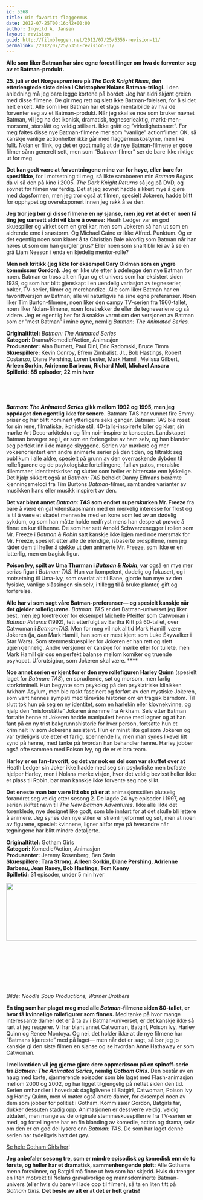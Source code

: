 ```yaml
---
id: 5368
title: Din favoritt-flaggermus
date: 2012-07-25T00:16:42+00:00
author: Ingvild A. Jansen
layout: revision
guid: http://filmbloggen.net/2012/07/25/5356-revision-11/
permalink: /2012/07/25/5356-revision-11/
---
```

**Alle som liker Batman har sine egne forestillinger om hva de forventer seg av et Batman-produkt.**

**25. juli er det Norgespremiere på _The Dark Knight Rises_, den etterlengtede siste delen i Christopher Nolans Batman-trilogi.** I den anledning må jeg bare legge kortene på bordet: Jeg har aldri skjønt greien med disse filmene. De gir meg rett og slett ikke Batman-følelsen, for å si det helt enkelt. Alle som liker Batman har et slags mentalbilde av hva de forventer seg av et Batman-produkt. Når jeg skal se noe som bruker navnet Batman, vil jeg ha det ikonisk, dramatisk, tegneserieaktig, mørkt-men-morsomt, storslått og veldig stilisert. Ikke grått og ”virkelighetsnært”. For meg føltes disse nye Batman-filmene mer som ”vanlige” actionfilmer. OK, så kanskje vanlige actionhelter ikke går med flaggermuskostyme, men like fullt. Nolan er flink, og det er godt mulig at de nye Batman-filmene er gode filmer sånn generelt sett, men som ”_Batman_-filmer” ser de bare ikke riktige ut for meg.

**Det kan godt være at forventningene mine var for høye, eller bare for spesifikke**, for i motsetning til meg, så likte samboeren min _Batman Begins_ da vi så den på kino i 2005. _The Dark Knight Returns_ så jeg på DVD, og sovnet før filmen var ferdig. Det at jeg sovnet hadde sikkert mye å gjøre med dagsformen, men jeg tror også at filmen, spesielt Jokeren, hadde blitt for opphypet og overeksponert innen jeg rakk å se den.

**Jeg tror jeg bør gi disse filmene en ny sjanse, men jeg vet at det er noen få ting jeg uansett aldri vil klare å overse:** Heath Ledger var en god skuespiller og virket som en grei kar, men som Jokeren så han ut som en aldrende emo i snøstorm. Og Michael Caine er ikke Alfred. Punktum. Og er det egentlig noen som klarer å ta Christian Bale alvorlig som Batman når han høres ut som om han gurgler grus? Eller noen som snart blir lei av å se en grå Liam Neeson i enda en kjedelig mentor-rolle?

**Men nok kritikk (jeg likte for eksempel Gary Oldman som en yngre kommissær Gordon).** Jeg er ikke ute etter å ødelegge den nye Batman for noen. Batman er tross alt en figur og et univers som har eksistert siden 1939, og som har blitt gjenskapt i en uendelig variasjon av tegneserier, bøker, TV-serier, filmer og merchandize. Alle som liker Batman har en favorittversjon av Batman; alle vil naturligvis ha sine egne preferanser. Noen liker Tim Burton-filmene, noen liker den campy TV-serien fra 1960-tallet, noen liker Nolan-filmene, noen foretrekker de eller de tegneseriene og så videre. Jeg er egentlig her for å snakke varmt om den versjonen av Batman som er ”mest Batman” i mine øyne, nemlig _Batman: The Animated Series._

**Originaltittel:** _Batman: The Animated Series_  
**Kategori:** Drama/Komedie/Action, Animasjon  
**Produsenter:** Alan Burnett, Paul Dini, Eric Radomski, Bruce Timm  
**Skuespillere:** Kevin Conroy, Efrem Zimbalist, Jr., Bob Hastings, Robert Costanzo, Diane Pershing, Loren Lester, Mark Hamill, Melissa Gilbert, **Arleen Sorkin, Adrienne Barbeau, Richard Moll, Michael Ansara**  
**Spilletid:** **85 episoder, 22 min hver**

&nbsp;

&nbsp;

**_Batman: The Animated Series_** **gikk mellom 1992 og 1995, men jeg oppdaget den egentlig ikke før senere.** Batman: TAS har vunnet fire Emmy-priser og har blitt nominert ytterligere seks ganger. Batman: TAS ble roset for sin rene, filmatiske, ikoniske stil, 40-talls-inspirerte biler og klær, sin mørke Art Deco-arkitektur og film noir-inspirerte konsepter. Landskapet Batman beveger seg i, er som en forlengelse av ham selv, og han blander seg perfekt inn i de mange skyggene. Serien var mørkere og mer voksenorientert enn andre animerte serier på den tiden, og tiltrakk seg publikum i alle aldre, spesielt på grunn av den overraskende dybden til rollefigurene og de psykologiske fortellingene, full av patos, moralske dilemmaer, identitetskriser og slutter som heller er bittersøte enn lykkelige. Det hjalp sikkert også at _Batman: TAS_ beholdt Danny Elfmans berømte kjenningsmelodi fra Tim Burtons _Batman_-filmer, samt andre varianter av musikken hans eller musikk inspirert av den.

<div class="video-shortcode">
</div>

**Det var blant annet _Batman: TAS_ som endret superskurken Mr. Freeze** fra bare å være en gal vitenskapsmann med en merkelig interesse for frost og is til å være et skadet menneske med en kone som led av an dødelig sykdom, og som han måtte holde nedfryst mens han desperat prøvde å finne en kur til henne. De som har sett Arnold Schwarzenegger i rollen som Mr. Freeze i _Batman & Robin_ satt kanskje ikke igjen med noe mersmak for Mr. Freeze, spesielt etter alle de elendige, isbaserte ordspillene, men jeg råder dem til heller å sjekke ut den animerte Mr. Freeze, som ikke er en latterlig, men en tragisk figur.

**Poison Ivy, spilt av Uma Thurman i _Batman & Robin_**, var også en mye mer seriøs figur i _Batman: TAS_. Hun var kompetent, dødelig og fokusert, og i motsetning til Uma-Ivy, som overlat alt til Bane, gjorde hun mye av den fysiske, vanlige slåssingen sin selv, i tillegg til å bruke planter, gift og forførelse.

**Alle har vi som sagt våre Batman-preferanser— og spesielt kanskje når det gjelder rollefigurene.** _Batman: TAS_ er det Batman-universet jeg liker best, men jeg foretrekker for eksempel Michelle Pfeiffer som Catwoman i _Batman Returns_ (1992), tett etterfulgt av Eartha Kitt på 60-tallet, over Catwoman i _Batman:TAS_. Men for meg vil nok alltid Mark Hamilll være Jokeren (ja, _den_ Mark Hamill, han som er mest kjent som Luke Skywalker i Star Wars). Som stemmeskuespiller for Jokeren er han rett og slett ugjenkjennelig. Andre versjoner er kanskje for mørke eller for tullete, men Mark Hamill gir oss en perfekt balanse mellom komiker og truende psykopat. Uforutsigbar, som Jokeren skal være. ****

**Noe annet serien er kjent for er den nye rollefiguren Harley Quinn** (spesielt laget for _Batman: TAS_), en sprudlende, søt og morsom, men farlig storkriminell. Hun begynte som psykolog på den psykiatriske klinikken Arkham Asylum, men ble raskt fascinert og forført av den mystiske Jokeren, som vant hennes sympati med tårevåte historier om en tragisk barndom. Til slutt tok hun på seg en ny identitet, som en harlekin eller klovnekvinne, og hjalp den ”misforståtte” Jokeren å rømme fra Arkham. Selv etter Batman fortalte henne at Jokeren hadde manipulert henne med løgner og at han fant på en ny trist bakgrunnshistorie for hver person, fortsatte hun et kriminelt liv som Jokerens assistent. Hun er minst like gal som Jokeren og var tydeligvis ute etter et farlig, spennende liv, men man synes likevel litt synd på henne, med tanke på hvordan han behandler henne. Harley jobber også ofte sammen med Poison Ivy, og de er et bra team.

**Harley er en fan-favoritt, og det var nok en del som var skuffet over at** Heath Ledger sin Joker ikke hadde med seg sin psykotiske men trofaste hjelper Harley, men i Nolans mørke visjon, hvor det veldig bevisst heller ikke er plass til Robin, bør man kanskje ikke forvente seg noe slikt.

**Det eneste man bør være litt obs på er at** animasjonsstilen plutselig forandret seg veldig etter sesong 2. De lagde 24 nye episoder i 1997, og serien skiftet navn til _The New Batman Adventures_. Ikke alle likte det forenklede, nye designet like godt, som ble innført for at det skulle bli lettere å animere. Jeg synes den nye stilen er strømlinjeformet og søt, men at noen av figurene, spesielt kvinnene, ligner altfor mye på hverandre når tegningene har blitt mindre detaljerte.

**Originaltittel:** Gotham Girls  
**Kategori:** Komedie/Action, Animasjon  
**Produsenter:** Jeremy Rosenberg, Ben Stein  
**Skuespillere:** **Tara Strong, Arleen Sorkin, Diane Pershing, Adrienne Barbeau, Jean Rasey, Bob Hastings, Tom Kenny**  
**Spilletid:** 31 episoder, under 5 min hver

<a href="http://filmbloggen.net/?attachment_id=5357" rel="attachment wp-att-5357"><img class="size-large wp-image-5357 alignleft" src="http://filmbloggen.net/wp-content/uploads//2012/07/GGtop-1-620x153.jpg" alt="" width="620" height="153" /></a>

&nbsp;

&nbsp;

&nbsp;

&nbsp;

_Bilde: Noodle Soup Productions, Warner Brothers_

**En ting som har plaget meg med alle _Batman_-filmene siden 80-tallet, er hvor få kvinnelige rollefigurer som finnes.** Med tanke på hvor mange interessante damer det er å ta av i Batman-universet, er det kanskje ikke så rart at jeg reagerer. Vi har blant annet Catwoman, Batgirl, Poison Ivy, Harley Quinn og Renee Montoya. Og nei, det holder ikke at de nye filmene har ”Batmans kjæreste” med på laget— men når det er sagt, så bør jeg jo kanskje gi den siste filmen en sjanse og se hvordan Anne Hathaway er som Catwoman.

**I mellomtiden vil jeg gjerne gjøre dere oppmerksom på en spinoff-serie fra _Batman: The Animated Series_, nemlig _Gotham Girls_.** Den består av en haug med korte, sjarmerende episoder som ble laget med Flash-animasjon mellom 2000 og 2002, og har ligget tilgjengelig på nettet siden den tid. Serien omhandler i hovedsak dagliglivene til Batgirl, Catwoman, Poison Ivy og Harley Quinn, men vi møter også andre damer, for eksempel noen av dem som jobber for politiet i Gotham. Kommissær Gordon, Batgirls far, dukker dessuten stadig opp. Animasjonen er dessverre veldig, veldig utdatert, men mange av de originale stemmeskuespillerne fra TV-serien er med, og fortellingene har en fin blanding av komedie, action og drama, selv om den er en god del lysere enn _Batman: TAS_. De som har laget denne serien har tydeligvis hatt det gøy.

<a href="http://www.worldsfinestonline.com/WF/gothamgirls/multi/episodes/" target="_blank">Se hele Gotham Girls her</a>!

**Jeg anbefaler sesong tre, som er mindre episodisk og komedisk enn de to første, og heller har et dramatisk, sammenhengende plott:** Alle Gothams menn forsvinner, og Batgirl må finne ut hva som har skjedd. Hvis du trenger en liten motvekt til Nolans gravalvorlige og mannsdominerte Batman-univers (eller hvis du bare vil lade opp til filmen), så ta en liten titt på _Gotham Girls_. **Det beste av alt er at det er helt gratis!**